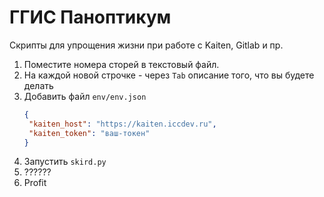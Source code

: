 # ГГИС Паноптикум
Скрипты для упрощения жизни при работе с Kaiten, Gitlab и пр.

1. Поместите номера сторей в текстовый файл. 
2. На каждой новой строчке - через `Tab` описание того, что вы будете делать
3. Добавить файл `env/env.json`
   ```json
   {
    "kaiten_host": "https://kaiten.iccdev.ru", 
    "kaiten_token": "ваш-токен"
   }
   ```
5. Запустить `skird.py`
6. ??????
7. Profit
